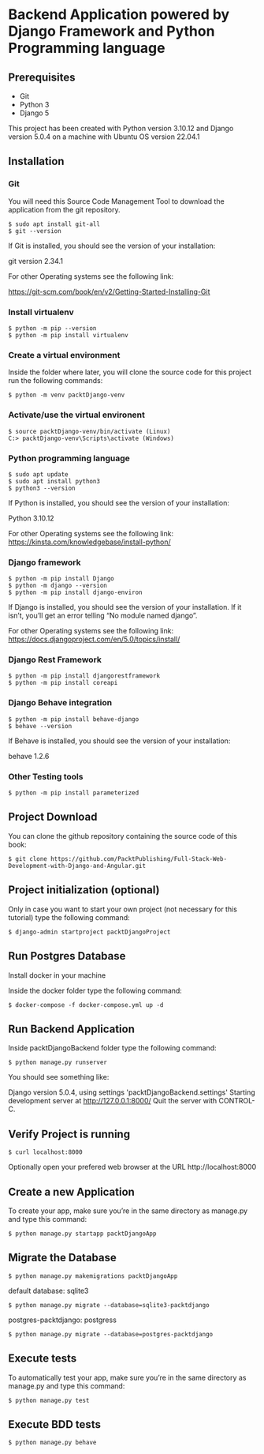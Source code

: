 # Backend Application powered by Django Framework and Python Programming language

## Prerequisites

* Git
* Python 3
* Django 5

This project has been created with Python version 3.10.12 and Django version 5.0.4 on a machine with Ubuntu OS version 22.04.1

## Installation

### Git

You will need this Source Code Management Tool to download the application from the git repository.

```shell
$ sudo apt install git-all
$ git --version
```
If Git is installed, you should see the version of your installation:

git version 2.34.1

For other Operating systems see the following link:

https://git-scm.com/book/en/v2/Getting-Started-Installing-Git

### Install virtualenv
```shell
$ python -m pip --version
$ python -m pip install virtualenv
```

### Create a virtual environment 
Inside the folder where later, you will clone the source code for this project run the following commands: 
```shell
$ python -m venv packtDjango-venv
```

### Activate/use the virtual environent
```shell
$ source packtDjango-venv/bin/activate (Linux)
C:> packtDjango-venv\Scripts\activate (Windows)
```

### Python programming language

```shell
$ sudo apt update
$ sudo apt install python3
$ python3 --version
```
If Python is installed, you should see the version of your installation:

Python 3.10.12

For other Operating systems see the following link:
https://kinsta.com/knowledgebase/install-python/

### Django framework

```shell
$ python -m pip install Django
$ python -m django --version
$ python -m pip install django-environ
```
If Django is installed, you should see the version of your installation. If it isn’t, you’ll get an error telling “No module named django”.

For other Operating systems see the following link:
https://docs.djangoproject.com/en/5.0/topics/install/

### Django Rest Framework

```shell
$ python -m pip install djangorestframework
$ python -m pip install coreapi
```

### Django Behave integration

```shell
$ python -m pip install behave-django
$ behave --version
```
If Behave is installed, you should see the version of your installation:

behave 1.2.6

### Other Testing tools

```shell
$ python -m pip install parameterized
```

## Project Download
You can clone the github repository containing the source code of this book:
```shell
$ git clone https://github.com/PacktPublishing/Full-Stack-Web-Development-with-Django-and-Angular.git 
```

## Project initialization (optional)
Only in case you want to start your own project (not necessary for this tutorial) type the following command:

```shell
$ django-admin startproject packtDjangoProject
```
## Run Postgres Database
Install docker in your machine

Inside the docker folder type the following command:

```shell
$ docker-compose -f docker-compose.yml up -d
```

## Run Backend Application
Inside packtDjangoBackend folder type the following command:

```shell
$ python manage.py runserver
```

You should see something like:

Django version 5.0.4, using settings 'packtDjangoBackend.settings'
Starting development server at http://127.0.0.1:8000/
Quit the server with CONTROL-C.

## Verify Project is running
```shell
$ curl localhost:8000
```
Optionally open your prefered web browser at the URL http://localhost:8000

## Create a new Application

To create your app, make sure you’re in the same directory as manage.py and type this command:

```shell
$ python manage.py startapp packtDjangoApp
```

## Migrate the Database 
```shell
$ python manage.py makemigrations packtDjangoApp
```
default database: sqlite3
```shell
$ python manage.py migrate --database=sqlite3-packtdjango
```
postgres-packtdjango: postgress
```shell
$ python manage.py migrate --database=postgres-packtdjango
```

## Execute tests

To automatically test your app, make sure you’re in the same directory as manage.py and type this command:

```shell
$ python manage.py test
```

## Execute BDD tests
```shell
$ python manage.py behave
```